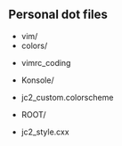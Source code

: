 ## Personal dot files
+ vim/
 + colors/
 - vimrc_coding
+ Konsole/
 - jc2_custom.colorscheme
+ ROOT/
 - jc2_style.cxx
